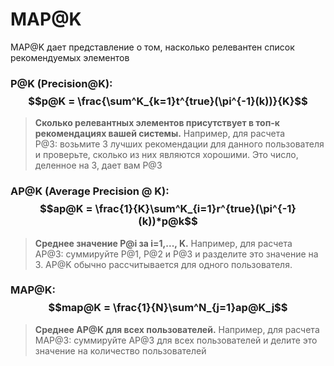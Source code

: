 # MAP@K

MAP@K дает представление о том, насколько релевантен список рекомендуемых элементов

### P@K (Precision@K): $$p@K = \frac{\sum^K_{k=1}t^{true}(\pi^{-1}(k))}{K}$$
> __Сколько релевантных элементов присутствует в топ-к рекомендациях вашей системы.__ Например, для расчета P@3: возьмите 3 лучших рекомендации для данного пользователя и проверьте, сколько из них являются хорошими. Это число, деленное на 3, дает вам P@3

### AP@K (Average Precision @ K): $$ap@K = \frac{1}{K}\sum^K_{i=1}r^{true}(\pi^{-1}(k))*p@k$$
> __Среднее значение P@i за i=1,..., K.__ Например, для расчета AP@3: суммируйте P@1, P@2 и P@3 и разделите это значение на 3.  AP@K обычно рассчитывается для одного пользователя.

### MAP@K: $$map@K = \frac{1}{N}\sum^N_{j=1}ap@K_j$$
> __Среднее AP@K для всех пользователей.__ Например, для расчета MAP@3: суммируйте AP@3 для всех пользователей и делите это значение на количество пользователей

